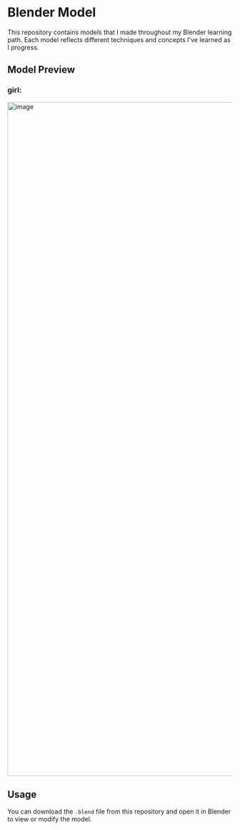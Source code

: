 # Blender Model

This repository contains models that I made throughout my Blender learning path. Each model reflects different techniques and concepts I've learned as I progress.

## Model Preview

### girl: 
<img width="1511" alt="image" src="https://github.com/user-attachments/assets/097a0d5d-2922-4d2b-b889-230e67a7d61e">

## Usage

You can download the `.blend` file from this repository and open it in Blender to view or modify the model.
